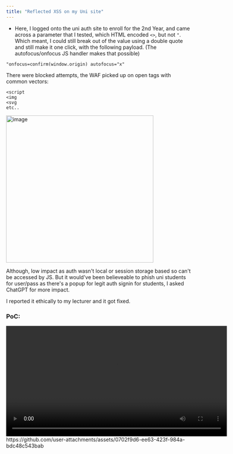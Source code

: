 ```yaml
---
title: "Reflected XSS on my Uni site"
---
```


- Here, I logged onto the uni auth site to enroll for the 2nd Year, and came across a parameter that I tested, which HTML encoded ```<>```, but not ```"```. Which meant, I could still break out of the value using a double quote and still make it one click, with the following payload. 
(The autofocus/onfocus JS handler makes that possible)

```"onfocus=confirm(window.origin) autofocus="x"```

There were blocked attempts, the WAF picked up on open tags with common vectors:
```
<script
<img
<svg
etc..
```
<img width="400" height="400" alt="image" src="https://github.com/user-attachments/assets/60fb4536-78c0-498d-81b0-ac8601753534" />


Although, low impact as auth wasn't local or session storage based so can't be accessed by JS. But it would've been believeable to phish uni students for user/pass as there's a popup for legit auth signin for students, I asked ChatGPT for more impact. 

I reported it ethically to my lecturer and it got fixed.

### PoC:
<video width="600" controls>
  <source src="/Assets/uni-rxss.mp4" type="video/mp4">
</video>
https://github.com/user-attachments/assets/0702f9d6-ee63-423f-984a-bdc48c543bab













